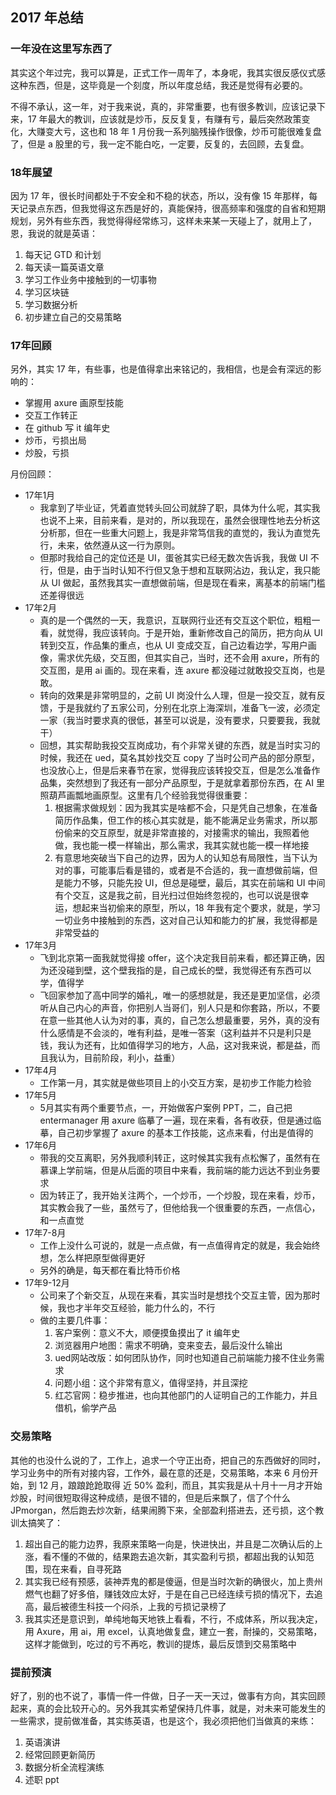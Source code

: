## 2017 年总结

### 一年没在这里写东西了

其实这个年过完，我可以算是，正式工作一周年了，本身呢，我其实很反感仪式感这种东西，但是，这毕竟是一个刻度，所以年度总结，我还是觉得有必要的。

不得不承认，这一年，对于我来说，真的，非常重要，也有很多教训，应该记录下来，17 年最大的教训，应该就是炒币，反反复复，有赚有亏，最后突然政策变化，大赚变大亏，这也和 18 年 1 月份我一系列脑残操作很像，炒币可能很难复盘了，但是 a 股里的亏，我一定不能白吃，一定要，反复的，去回顾，去复盘。

### 18年展望

因为 17 年，很长时间都处于不安全和不稳的状态，所以，没有像 15 年那样，每天记录点东西，但我觉得这东西是好的，真能保持，很高频率和强度的自省和短期规划，另外有些东西，我觉得得经常练习，这样未来某一天碰上了，就用上了，恩，我说的就是英语：

1. 每天记 GTD 和计划
2. 每天读一篇英语文章
3. 学习工作业务中接触到的一切事物
4. 学习区块链
5. 学习数据分析
6. 初步建立自己的交易策略

### 17年回顾

另外，其实 17 年，有些事，也是值得拿出来铭记的，我相信，也是会有深远的影响的：

- 掌握用 axure 画原型技能
- 交互工作转正
- 在 github 写 it 编年史
- 炒币，亏损出局
- 炒股，亏损

月份回顾：

- 17年1月
	- 我拿到了毕业证，凭着直觉转头回公司就辞了职，具体为什么呢，其实我也说不上来，目前来看，是对的，所以我现在，虽然会很理性地去分析这分析那，但在一些重大问题上，我是非常笃信我的直觉的，我认为直觉先行，未来，依然遵从这一行为原则。
	- 但那时我给自己的定位还是 UI，蛋爸其实已经无数次告诉我，我做 UI 不行，但是，由于当时认知不行但又急于想和互联网沾边，我认定，我只能从 UI 做起，虽然我其实一直想做前端，但是现在看来，离基本的前端门槛还差得很远
- 17年2月
	- 真的是一个偶然的一天，我意识，互联网行业还有交互这个职位，粗粗一看，就觉得，我应该转向。于是开始，重新修改自己的简历，把方向从 UI 转到交互，作品集的重点，也从 UI 变成交互，自己边看边学，写用户画像，需求优先级，交互图，但其实自己，当时，还不会用 axure，所有的交互图，是用 ai 画的。现在来看，连 axure 都没碰过就敢投交互岗，也是敢。
	- 转向的效果是非常明显的，之前 UI 岗没什么人理，但是一投交互，就有反馈，于是我就约了五家公司，分别在北京上海深圳，准备飞一波，必须定一家（我当时要求真的很低，甚至可以说是，没有要求，只要要我，我就干）
	- 回想，其实帮助我投交互岗成功，有个非常关键的东西，就是当时实习的时候，我还在 ued，莫名其妙找交互 copy 了当时公司产品的部分原型，也没放心上，但是后来春节在家，觉得我应该转投交互，但是怎么准备作品集，突然想到了我还有一部分产品原型，于是就拿着那份东西，在 AI 里照葫芦画瓢地画原型。这里有几个经验我觉得很重要：
		1. 根据需求做规划：因为我其实是啥都不会，只是凭自己想象，在准备简历作品集，但工作的核心其实就是，能不能满足业务需求，所以那份偷来的交互原型，就是非常直接的，对接需求的输出，我照着他做，我也能一模一样输出，那么需求，我其实就也能一模一样地接
		2. 有意思地突破当下自己的边界，因为人的认知总有局限性，当下认为对的事，可能事后看是错的，或者是不合适的，我一直想做前端，但是能力不够，只能先投 UI，但总是碰壁，最后，其实在前端和 UI 中间有个交互，这是我之前，目光扫过但始终忽视的，也可以说是很幸运，想起来当初偷来的原型，所以，18 年我有定个要求，就是，学习一切业务中接触到的东西，这对自己认知和能力的扩展，我觉得都是非常受益的
- 17年3月
	- 飞到北京第一面我就觉得接 offer，这个决定我目前来看，都还算正确，因为还没碰到壁，这个壁我指的是，自己成长的壁，我觉得还有东西可以学，值得学
	- 飞回家参加了高中同学的婚礼，唯一的感想就是，我还是更加坚信，必须听从自己内心的声音，你把别人当哥们，别人只是和你套路，所以，不要在意一些其他人认为对的事，真的，自己怎么想最重要，另外，真的没有什么感情是不会淡的，唯有利益，是唯一答案（这利益并不只是利只是钱，我认为还有，比如值得学习的地方，人品，这对我来说，都是益，而且我认为，目前阶段，利小，益重）
- 17年4月
	- 工作第一月，其实就是做些项目上的小交互方案，是初步工作能力检验
- 17年5月
	- 5月其实有两个重要节点，一，开始做客户案例 PPT，二，自己把 entermanager 用 axure 临摹了一遍，现在来看，各有收获，但是通过临摹，自己初步掌握了 axure 的基本工作技能，这点来看，付出是值得的
- 17年6月
	- 带我的交互离职，另外我顺利转正，这时候其实我有点松懈了，虽然有在慕课上学前端，但是从后面的项目中来看，我前端的能力远达不到业务要求
	- 因为转正了，我开始关注两个，一个炒币，一个炒股，现在来看，炒币，其实教会我了一些，虽然亏了，但他给我一个很重要的东西，一点信心，和一点直觉
- 17年7-8月
	- 工作上没什么可说的，就是一点点做，有一点值得肯定的就是，我会始终想，怎么样把原型做得更好
	- 另外的确是，每天都在看比特币价格
- 17年9-12月
	- 公司来了个新交互，从现在来看，其实当时是想找个交互主管，因为那时候，我也才半年交互经验，能力什么的，不行
	- 做的主要几件事：
		1. 客户案例：意义不大，顺便摸鱼摸出了 it 编年史
		2. 浏览器用户地图：需求不明确，变来变去，最后没什么输出
		3. ued网站改版：如何团队协作，同时也知道自己前端能力接不住业务需求
		4. 问题小组：这个非常有意义，值得坚持，并且深挖
		5. 红芯官网：稳步推进，也向其他部门的人证明自己的工作能力，并且借机，偷学产品

### 交易策略

其他的也没什么说的了，工作上，追求一个守正出奇，把自己的东西做好的同时，学习业务中的所有对接内容，工作外，最在意的还是，交易策略，本来 6 月份开始，到 12 月，踉踉跄跄取得 近 50% 盈利，而且，其实我是从十月十一月才开始炒股，时间很短取得这种成绩，是很不错的，但是后来飘了，信了个什么 JPmorgan，然后跑去炒次新，结果闹腾下来，全部盈利搭进去，还亏损，这个教训太搞笑了：

1. 超出自己的能力边界，我原来策略一向是，快进快出，并且是二次确认后的上涨，看不懂的不做的，结果跑去追次新，其实盈利亏损，都超出我的认知范围，现在来看，自寻死路
2. 其实我已经有预感，装神弄鬼的都是傻逼，但是当时次新的确很火，加上贵州燃气也翻了好多倍，赚钱效应太好，于是在自己已经连续亏损的情况下，去追高，最后被德生科技一个闷杀，上我的亏损记录榜了
3. 我其实还是意识到，单纯地每天地铁上看看，不行，不成体系，所以我决定，用 Axure，用 ai，用 excel，认真地做复盘，建立一套，耐操的，交易策略，这样才能做到，吃过的亏不再吃，教训的提炼，最后反馈到交易策略中

### 提前预演

好了，别的也不说了，事情一件一件做，日子一天一天过，做事有方向，其实回顾起来，真的会比较开心的。另外我其实希望保持几件事，就是，对未来可能发生的一些需求，提前做准备，其实练英语，也是这个，我必须把他们当做真的来练：

1. 英语演讲
2. 经常回顾更新简历
3. 数据分析全流程演练
4. 述职 ppt